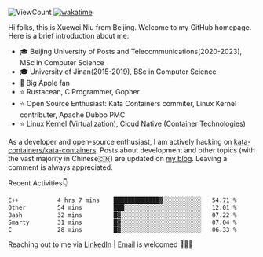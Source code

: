 ![ViewCount](https://views.whatilearened.today/views/github/<justxuewei>/<justxuewei>.svg) [![wakatime](https://wakatime.com/badge/user/018eae19-2c35-4919-be43-56bc26b446d9.svg)](https://wakatime.com/@018eae19-2c35-4919-be43-56bc26b446d9)

Hi folks, this is Xuewei Niu from Beijing. Welcome to my GitHub homepage.
Here is a brief introduction about me:

- 🎓 Beijing University of Posts and Telecommunications(2020-2023), MSc in Computer Science
- 🎓 University of Jinan(2015-2019), BSc in Computer Science
- 📱 Big Apple fan
- ⭐️ Rustacean, C Programmer, Gopher
- ⭐️ Open Source Enthusiast: Kata Containers commiter, Linux Kernel contributer, Apache Dubbo PMC
- ⭐ Linux Kernel (Virtualization), Cloud Native (Container Technologies)

As a developer and open-source enthusiast, I am actively hacking on
[kata-containers/kata-containers](https://github.com/kata-containers/kata-containers). Posts about development and other topics
(with the vast majority in Chinese🇨🇳) are updated on [my blog](https://nxw.name). Leaving a
comment is always appreciated.

Recent Activities👇

<!--START_SECTION:waka-->

```txt
C++           4 hrs 7 mins    █████████████▓░░░░░░░░░░░   54.71 %
Other         54 mins         ███░░░░░░░░░░░░░░░░░░░░░░   12.01 %
Bash          32 mins         █▓░░░░░░░░░░░░░░░░░░░░░░░   07.22 %
Smarty        31 mins         █▓░░░░░░░░░░░░░░░░░░░░░░░   07.04 %
C             28 mins         █▓░░░░░░░░░░░░░░░░░░░░░░░   06.33 %
```

<!--END_SECTION:waka-->

Reaching out to me via [LinkedIn](https://www.linkedin.com/in/justxuewei) | [Email](mailto:justxuewei@apache.org) is welcomed 🤟🤟🤟
